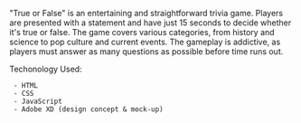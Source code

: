 "True or False" is an entertaining and straightforward trivia game. Players are presented with a statement and have just 15 seconds to decide whether it's true or false. The game covers various categories, from history and science to pop culture and current events. The gameplay is addictive, as players must answer as many questions as possible before time runs out.

Techonology Used:

     - HTML
     - CSS
     - JavaScript
     - Adobe XD (design concept & mock-up)

